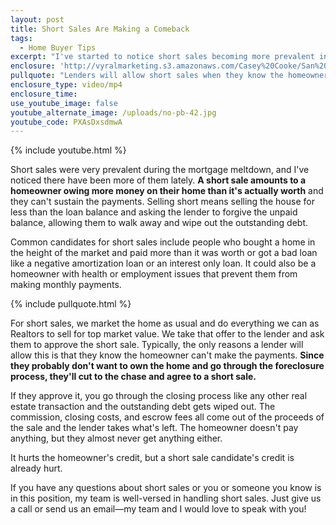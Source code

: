 ```yaml
---
layout: post
title: Short Sales Are Making a Comeback
tags:
  - Home Buyer Tips
excerpt: "I've started to notice short sales becoming more prevalent in our market. Here's what you need to know about them."
enclosure: 'http://vyralmarketing.s3.amazonaws.com/Casey%20Cooke/San%20Diego%20Real%20Estate%20Agent-%20Short%20Sales%20Are%20Making%20a%20Comeback.mp4'
pullquote: "Lenders will allow short sales when they know the homeowner can't make the payments."
enclosure_type: video/mp4
enclosure_time:
use_youtube_image: false
youtube_alternate_image: /uploads/no-pb-42.jpg
youtube_code: PXAsDxsdmwA
---
```



{% include youtube.html %}

Short sales were very prevalent during the mortgage meltdown, and I've noticed there have been more of them lately. **A short sale amounts to a homeowner owing more money on their home than it's actually worth** and they can't sustain the payments. Selling short means selling the house for less than the loan balance and asking the lender to forgive the unpaid balance, allowing them to walk away and wipe out the outstanding debt.

Common candidates for short sales include people who bought a home in the height of the market and paid more than it was worth or got a bad loan like a negative amortization loan or an interest only loan. It could also be a homeowner with health or employment issues that prevent them from making monthly payments.

{% include pullquote.html %}

For short sales, we market the home as usual and do everything we can as Realtors to sell for top market value. We take that offer to the lender and ask them to approve the short sale. Typically, the only reasons a lender will allow this is that they know the homeowner can't make the payments. **Since they probably don't want to own the home and go through the foreclosure process, they'll cut to the chase and agree to a short sale.**

If they approve it, you go through the closing process like any other real estate transaction and the outstanding debt gets wiped out. The commission, closing costs, and escrow fees all come out of the proceeds of the sale and the lender takes what's left. The homeowner doesn't pay anything, but they almost never get anything either.

It hurts the homeowner's credit, but a short sale candidate's credit is already hurt.

If you have any questions about short sales or you or someone you know is in this position, my team is well-versed in handling short sales. Just give us a call or send us an email—my team and I would love to speak with you!